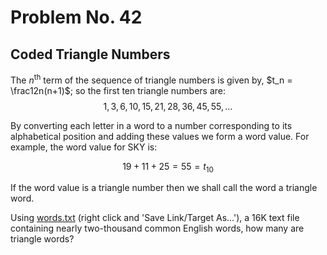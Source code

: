 # Problem No. 42
## Coded Triangle Numbers

The $n$<sup>th</sup> term of the sequence of triangle numbers is given by, $t_n = \frac12n(n+1)$; so the first ten triangle numbers are:
$$1, 3, 6, 10, 15, 21, 28, 36, 45, 55, \dots$$

By converting each letter in a word to a number corresponding to its alphabetical position and adding these values we form a word value. For example, the word value for SKY is:

 $$19 + 11 + 25 = 55 = t_{10}$$ 
 
 If the word value is a triangle number then we shall call the word a triangle word.

Using <a href="resources/documents/0042_words.txt">words.txt</a> (right click and 'Save Link/Target As...'), a 16K text file containing nearly two-thousand common English words, how many are triangle words?
